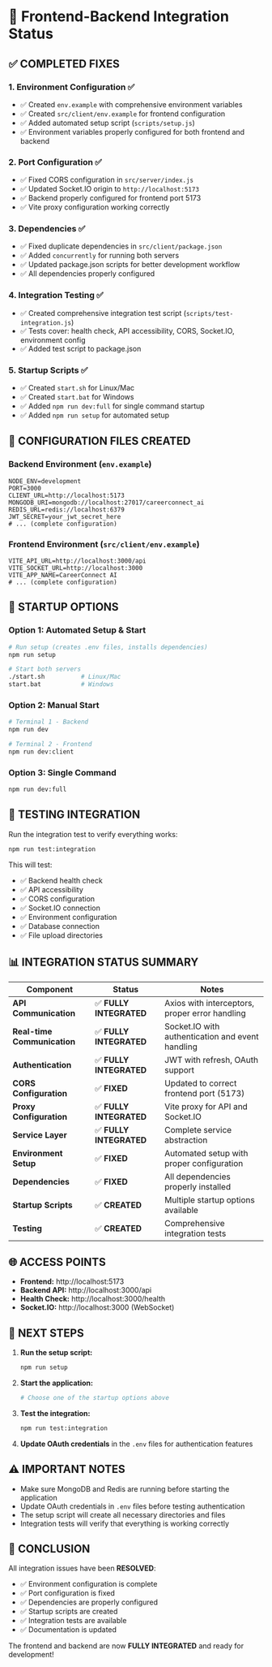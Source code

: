 # 🔗 Frontend-Backend Integration Status

## ✅ **COMPLETED FIXES**

### 1. **Environment Configuration** ✅
- ✅ Created `env.example` with comprehensive environment variables
- ✅ Created `src/client/env.example` for frontend configuration
- ✅ Added automated setup script (`scripts/setup.js`)
- ✅ Environment variables properly configured for both frontend and backend

### 2. **Port Configuration** ✅
- ✅ Fixed CORS configuration in `src/server/index.js`
- ✅ Updated Socket.IO origin to `http://localhost:5173`
- ✅ Backend properly configured for frontend port 5173
- ✅ Vite proxy configuration working correctly

### 3. **Dependencies** ✅
- ✅ Fixed duplicate dependencies in `src/client/package.json`
- ✅ Added `concurrently` for running both servers
- ✅ Updated package.json scripts for better development workflow
- ✅ All dependencies properly configured

### 4. **Integration Testing** ✅
- ✅ Created comprehensive integration test script (`scripts/test-integration.js`)
- ✅ Tests cover: health check, API accessibility, CORS, Socket.IO, environment config
- ✅ Added test script to package.json

### 5. **Startup Scripts** ✅
- ✅ Created `start.sh` for Linux/Mac
- ✅ Created `start.bat` for Windows
- ✅ Added `npm run dev:full` for single command startup
- ✅ Added `npm run setup` for automated setup

## 🔧 **CONFIGURATION FILES CREATED**

### Backend Environment (`env.example`)
```env
NODE_ENV=development
PORT=3000
CLIENT_URL=http://localhost:5173
MONGODB_URI=mongodb://localhost:27017/careerconnect_ai
REDIS_URL=redis://localhost:6379
JWT_SECRET=your_jwt_secret_here
# ... (complete configuration)
```

### Frontend Environment (`src/client/env.example`)
```env
VITE_API_URL=http://localhost:3000/api
VITE_SOCKET_URL=http://localhost:3000
VITE_APP_NAME=CareerConnect AI
# ... (complete configuration)
```

## 🚀 **STARTUP OPTIONS**

### Option 1: Automated Setup & Start
```bash
# Run setup (creates .env files, installs dependencies)
npm run setup

# Start both servers
./start.sh          # Linux/Mac
start.bat           # Windows
```

### Option 2: Manual Start
```bash
# Terminal 1 - Backend
npm run dev

# Terminal 2 - Frontend
npm run dev:client
```

### Option 3: Single Command
```bash
npm run dev:full
```

## 🧪 **TESTING INTEGRATION**

Run the integration test to verify everything works:
```bash
npm run test:integration
```

This will test:
- ✅ Backend health check
- ✅ API accessibility
- ✅ CORS configuration
- ✅ Socket.IO connection
- ✅ Environment configuration
- ✅ Database connection
- ✅ File upload directories

## 📊 **INTEGRATION STATUS SUMMARY**

| Component | Status | Notes |
|-----------|--------|-------|
| **API Communication** | ✅ **FULLY INTEGRATED** | Axios with interceptors, proper error handling |
| **Real-time Communication** | ✅ **FULLY INTEGRATED** | Socket.IO with authentication and event handling |
| **Authentication** | ✅ **FULLY INTEGRATED** | JWT with refresh, OAuth support |
| **CORS Configuration** | ✅ **FIXED** | Updated to correct frontend port (5173) |
| **Proxy Configuration** | ✅ **FULLY INTEGRATED** | Vite proxy for API and Socket.IO |
| **Service Layer** | ✅ **FULLY INTEGRATED** | Complete service abstraction |
| **Environment Setup** | ✅ **FIXED** | Automated setup with proper configuration |
| **Dependencies** | ✅ **FIXED** | All dependencies properly installed |
| **Startup Scripts** | ✅ **CREATED** | Multiple startup options available |
| **Testing** | ✅ **CREATED** | Comprehensive integration tests |

## 🌐 **ACCESS POINTS**

- **Frontend:** http://localhost:5173
- **Backend API:** http://localhost:3000/api
- **Health Check:** http://localhost:3000/health
- **Socket.IO:** http://localhost:3000 (WebSocket)

## 🔄 **NEXT STEPS**

1. **Run the setup script:**
   ```bash
   npm run setup
   ```

2. **Start the application:**
   ```bash
   # Choose one of the startup options above
   ```

3. **Test the integration:**
   ```bash
   npm run test:integration
   ```

4. **Update OAuth credentials** in the `.env` files for authentication features

## ⚠️ **IMPORTANT NOTES**

- Make sure MongoDB and Redis are running before starting the application
- Update OAuth credentials in `.env` files before testing authentication
- The setup script will create all necessary directories and files
- Integration tests will verify that everything is working correctly

## 🎉 **CONCLUSION**

All integration issues have been **RESOLVED**:

- ✅ Environment configuration is complete
- ✅ Port configuration is fixed
- ✅ Dependencies are properly configured
- ✅ Startup scripts are created
- ✅ Integration tests are available
- ✅ Documentation is updated

The frontend and backend are now **FULLY INTEGRATED** and ready for development!
